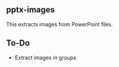 pptx-images
----------

This extracts images from PowerPoint files.

## To-Do
* Extract images in groups
